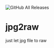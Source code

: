 ![GitHub All Releases](https://img.shields.io/github/downloads/leeyaowen/jpg2raw/total?color=green)
# jpg2raw
just let jpg file to raw
